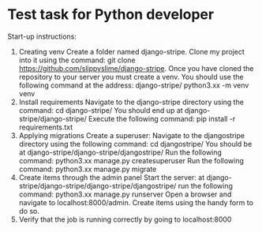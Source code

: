 # Test task for Python developer

Start-up instructions:
1. Creating venv
    Create a folder named django-stripe. Clone my project into it using the command: git clone https://github.com/slippyslime/django-stripe.
    Once you have cloned the repository to your server you must create a venv. You should use the following command at the address: django-stripe/
    python3.xx -m venv venv
2. Install requirements
    Navigate to the django-stripe directory using the command: cd django-stripe/
    You should end up at django-stripe/django-stripe/
    Execute the following command: pip install -r requirements.txt
3. Applying migrations
   Create a superuser: Navigate to the djangostripe directory using the following command: cd djangostripe/
   You should be at django-stripe/django-stripe/djangostripe/
   Run the following command: python3.xx manage.py createsuperuser
   Run the following command: python3.xx manage.py migrate
4. Create items through the admin panel
   Start the server: at django-stripe/django-stripe/django-stripe/djangostripe/ run the following command: python3.xx manage.py runserver
   Open a browser and navigate to localhost:8000/admin. Create items using the handy form to do so.
5. Verify that the job is running correctly by going to localhost:8000

